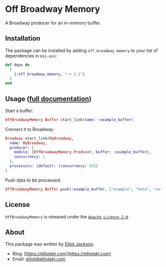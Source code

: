 # Off Broadway Memory

A Broadway producer for an in-memory buffer.

## Installation

The package can be installed by adding `off_broadway_memory` to your list of
dependencies in `mix.exs`:

```elixir
def deps do
  [
    {:off_broadway_memory, "~> 1.1"}
  ]
end
```

## Usage ([full documentation](https://hexdocs.pm/off_broadway_memory))

Start a buffer:

```elixir
OffBroadwayMemory.Buffer.start_link(name: :example_buffer)
```

Connect it to Broadway:

```elixir
Broadway.start_link(MyBroadway,
  name: MyBroadway,
  producer: [
    module: {OffBroadwayMemory.Producer, buffer: :example_buffer},
    concurrency: 1
  ],
  processors: [default: [concurrency: 50]]
)
```

Push data to be processed:

```elixir
OffBroadwayMemory.Buffer.push(:example_buffer, ["example", "data", "set"])
```

## License

`OffBroadwayMemory` is released under the [`Apache License
2.0`](https://github.com/elliotekj/off_broadway_memory/blob/main/LICENSE).

## About

This package was written by [Elliot Jackson](https://elliotekj.com).

- Blog: [https://elliotekj.com](https://elliotekj.com)
- Email: elliot@elliotekj.com

